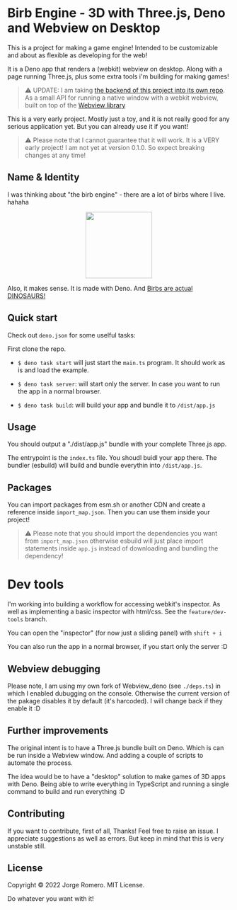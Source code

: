 # Birb Engine - 3D with Three.js, Deno and Webview on Desktop

This is a project for making a game engine! Intended to be customizable and about as flexible as developing for the web!

It is a Deno app that renders a (webkit) webview on desktop. Along with a page running Three.js, plus some extra tools i'm building for making games!

> ⚠️  UPDATE: I am taking [the backend of this project into its own repo](https://github.com/JorchRL/Tyranosaurus-Deno). As a small API for running a native window with a webkit webview, built on top of the [Webview library](https://github.com/webview/webview_deno) 

This is a very early project. Mostly just a toy, and it is not really good for any serious application yet. But you can already use it if you want!

> ⚠️ Please note that I cannot guarantee that it will work. It is a VERY early project!
> I am not yet at version 0.1.0. So expect breaking changes at any time!

## Name & Identity

I was thinking about "the birb engine" - there are a lot of birbs where I live.
hahaha

<p align="center"> <img width="150" src="https://user-images.githubusercontent.com/27286509/174165293-e5dd9dcc-5761-45c2-b50d-a6014e2d4ed8.png" /></p>

Also, it makes sense. It is made with Deno. And
[Birbs are actual DINOSAURS!](https://www.birdlife.org/news/2021/12/21/its-official-birds-are-literally-dinosaurs-heres-how-we-know/#:~:text=Birds%20belong%20to%20the%20theropod,(150%20million%20years%20ago).)

## Quick start

Check out `deno.json` for some uselful tasks:

First clone the repo.

- `$ deno task start` will just start the `main.ts` program. It should work as is and load the example.

- `$ deno task server`: will start only the server. In case you want to run the app in a normal browser.

- `$ deno task build`: will build your app and bundle it to `/dist/app.js`

## Usage

You should output a "./dist/app.js" bundle with your complete Three.js app. 

The entrypoint is the `index.ts` file. You shoudl buidl your app there. The bundler (esbuild) will build and bundle everythin into `/dist/app.js`.

## Packages

You can import packages from esm.sh or another CDN and create a reference inside `import_map.json`. Then you can use them inside your project! 

> ⚠️ Please note that you should import the dependencies you want from `import_map.json` otherwise esbuild will just place import statements inside `app.js` instead of downloading and bundling the dependency!

# Dev tools

I'm working into building a workflow for accessing webkit's inspector. As well
as implementing a basic inspector with html/css. See the `feature/dev-tools`
branch.

You can open the "inspector" (for now just a sliding panel) with `shift + i`

You can also run the app in a normal browser, if you start only the server :D

## Webview debugging

Please note, I am using my own fork of Webview_deno (see `./deps.ts`) in which I enabled dubugging on the console. Otherwise the current version of the pakage disables it by default (it's harcoded). I will change back if they enable it :D

## Further improvements

The original intent is to have a Three.js bundle built on Deno. Which is can be run inside a Webview window. And adding a couple of scripts to automate the process.

The idea would be to have a "desktop" solution to make games of 3D apps with Deno. Being able to write everything in TypeScript and running a single command to build and run everything :D

## Contributing

If you want to contribute, first of all, Thanks! Feel free to raise an issue. I appreciate suggestions as well as errors. But keep in mind that this is very unstable still.

## License

Copyright © 2022 Jorge Romero. MIT License.

Do whatever you want with it!

